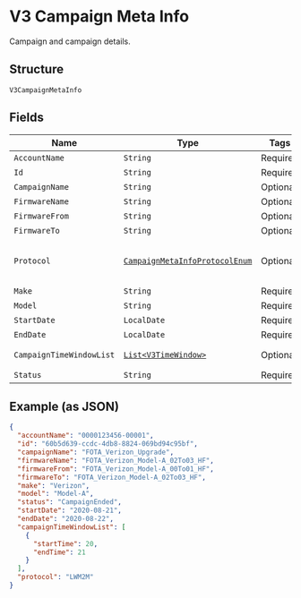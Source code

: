 
# V3 Campaign Meta Info

Campaign and campaign details.

## Structure

`V3CampaignMetaInfo`

## Fields

| Name | Type | Tags | Description | Getter | Setter |
|  --- | --- | --- | --- | --- | --- |
| `AccountName` | `String` | Required | Account identifier. | String getAccountName() | setAccountName(String accountName) |
| `Id` | `String` | Required | Campaign identifier. | String getId() | setId(String id) |
| `CampaignName` | `String` | Optional | Campaign name. | String getCampaignName() | setCampaignName(String campaignName) |
| `FirmwareName` | `String` | Optional | Firmware name. | String getFirmwareName() | setFirmwareName(String firmwareName) |
| `FirmwareFrom` | `String` | Optional | Old firmware version. | String getFirmwareFrom() | setFirmwareFrom(String firmwareFrom) |
| `FirmwareTo` | `String` | Optional | New software version. | String getFirmwareTo() | setFirmwareTo(String firmwareTo) |
| `Protocol` | [`CampaignMetaInfoProtocolEnum`](../../doc/models/campaign-meta-info-protocol-enum.md) | Optional | Firmware protocol. Valid values include: LWM2M, OMD-DM.<br>**Default**: `CampaignMetaInfoProtocolEnum.LW_M2M` | CampaignMetaInfoProtocolEnum getProtocol() | setProtocol(CampaignMetaInfoProtocolEnum protocol) |
| `Make` | `String` | Required | Device make. | String getMake() | setMake(String make) |
| `Model` | `String` | Required | Device model. | String getModel() | setModel(String model) |
| `StartDate` | `LocalDate` | Required | Campaign start date. | LocalDate getStartDate() | setStartDate(LocalDate startDate) |
| `EndDate` | `LocalDate` | Required | Campaign end date. | LocalDate getEndDate() | setEndDate(LocalDate endDate) |
| `CampaignTimeWindowList` | [`List<V3TimeWindow>`](../../doc/models/v3-time-window.md) | Optional | List of allowed campaign time windows. | List<V3TimeWindow> getCampaignTimeWindowList() | setCampaignTimeWindowList(List<V3TimeWindow> campaignTimeWindowList) |
| `Status` | `String` | Required | Firmware upgrade status. | String getStatus() | setStatus(String status) |

## Example (as JSON)

```json
{
  "accountName": "0000123456-00001",
  "id": "60b5d639-ccdc-4db8-8824-069bd94c95bf",
  "campaignName": "FOTA_Verizon_Upgrade",
  "firmwareName": "FOTA_Verizon_Model-A_02To03_HF",
  "firmwareFrom": "FOTA_Verizon_Model-A_00To01_HF",
  "firmwareTo": "FOTA_Verizon_Model-A_02To03_HF",
  "make": "Verizon",
  "model": "Model-A",
  "status": "CampaignEnded",
  "startDate": "2020-08-21",
  "endDate": "2020-08-22",
  "campaignTimeWindowList": [
    {
      "startTime": 20,
      "endTime": 21
    }
  ],
  "protocol": "LWM2M"
}
```

